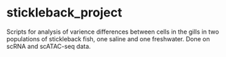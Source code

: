 # stickleback_project

Scripts for analysis of varience differences between cells in the gills in two populations of stickleback fish, one saline and one freshwater. Done on scRNA and scATAC-seq data.
